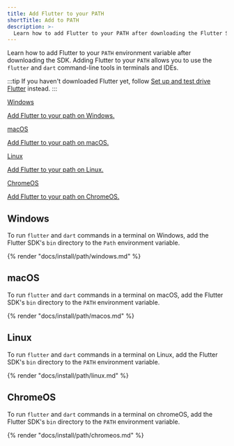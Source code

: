 ```yaml
---
title: Add Flutter to your PATH
shortTitle: Add to PATH
description: >-
  Learn how to add Flutter to your PATH after downloading the Flutter SDK.
---
```


Learn how to add Flutter to your `PATH` environment variable
after downloading the SDK.
Adding Flutter to your `PATH` allows you to use the
`flutter` and `dart` command-line tools in terminals and IDEs.

:::tip
If you haven't downloaded Flutter yet,
follow [Set up and test drive Flutter][] instead.
:::

<div class="card-grid">
  <a class="card outlined-card" href="#windows">
    <div class="card-header">
      <span class="card-title">Windows</span>
    </div>
    <div class="card-content">
      <p>Add Flutter to your path on Windows.</p>
    </div>
  </a>
  <a class="card outlined-card" href="#macos">
    <div class="card-header">
      <span class="card-title">macOS</span>
    </div>
    <div class="card-content">
      <p>Add Flutter to your path on macOS.</p>
    </div>
  </a>
  <a class="card outlined-card" href="#linux">
    <div class="card-header">
      <span class="card-title">Linux</span>
    </div>
    <div class="card-content">
      <p>Add Flutter to your path on Linux.</p>
    </div>
  </a>
  <a class="card outlined-card" href="#chromeos">
    <div class="card-header">
      <span class="card-title">ChromeOS</span>
    </div>
    <div class="card-content">
      <p>Add Flutter to your path on ChromeOS.</p>
    </div>
  </a>
</div>

[Set up and test drive Flutter]: /get-started/quick

## Windows

To run `flutter` and `dart` commands in a terminal on Windows,
add the Flutter SDK's `bin` directory to the `Path` environment variable.

{% render "docs/install/path/windows.md" %}

## macOS

To run `flutter` and `dart` commands in a terminal on macOS,
add the Flutter SDK's `bin` directory to the `PATH` environment variable.

{% render "docs/install/path/macos.md" %}

## Linux

To run `flutter` and `dart` commands in a terminal on Linux,
add the Flutter SDK's `bin` directory to the `PATH` environment variable.

{% render "docs/install/path/linux.md" %}

## ChromeOS

To run `flutter` and `dart` commands in a terminal on chromeOS,
add the Flutter SDK's `bin` directory to the `PATH` environment variable.

{% render "docs/install/path/chromeos.md" %}
